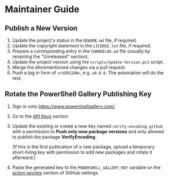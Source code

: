 <!--
SPDX-FileCopyrightText: 2024-2025 VerifyEncoding contributors <https://github.com/ForNeVeR/VerifyEncoding>

SPDX-License-Identifier: MIT
-->

Maintainer Guide
================

Publish a New Version
---------------------
1. Update the project's status in the `README.md` file, if required.
2. Update the copyright statement in the `LICENSE.txt` file, if required.
3. Prepare a corresponding entry in the `CHANGELOG.md` file (usually by renaming the "Unreleased" section).
4. Update the project version using the `scripts/Update-Version.ps1` script.
5. Merge the aforementioned changes via a pull request.
6. Push a tag in form of `v<VERSION>`, e.g. `v0.0.0`. The automation will do the rest.

Rotate the PowerShell Gallery Publishing Key
--------------------------------------------
1. Sign in onto https://www.powershellgallery.com/.
2. Go to the [API Keys][powershell-gallery.api-keys] section.
3. Update the existing or create a new key named `verify-encoding.github` with a permission to **Push only new package versions** and only allowed to publish the package **VerifyEncoding**.

   (If this is the first publication of a new package,
   upload a temporary short-living key with permission to add new packages
   and rotate it afterward.)
4. Paste the generated key to the `POWERSHELL_GALLERY_KEY` variable on the [action secrets][github.secrets] section of GitHub settings.

[github.secrets]: https://github.com/ForNeVeR/VerifyEncoding/settings/secrets/actions
[powershell-gallery.api-keys]: https://www.powershellgallery.com/account/apikeys
